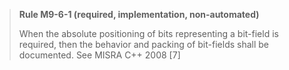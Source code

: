 > **Rule M9-6-1 (required, implementation, non-automated)**
>
> When the absolute positioning of bits representing a bit-field is required,
> then the behavior and packing of bit-fields shall be documented.
> See MISRA C++ 2008 [7]
